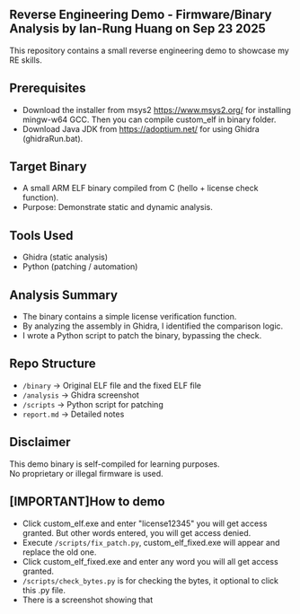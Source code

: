 ## Reverse Engineering Demo - Firmware/Binary Analysis by Ian-Rung Huang on Sep 23 2025
This repository contains a small reverse engineering demo to showcase my RE skills.

## Prerequisites
- Download the installer from msys2 https://www.msys2.org/ for installing mingw-w64 GCC. Then you can compile custom_elf in binary folder.
- Download Java JDK from https://adoptium.net/ for using Ghidra (ghidraRun.bat).

## Target Binary
- A small ARM ELF binary compiled from C (hello + license check function).
- Purpose: Demonstrate static and dynamic analysis.

## Tools Used
- Ghidra (static analysis)
- Python (patching / automation)

## Analysis Summary
- The binary contains a simple license verification function.
- By analyzing the assembly in Ghidra, I identified the comparison logic.
- I wrote a Python script to patch the binary, bypassing the check.

## Repo Structure
- `/binary` → Original ELF file and the fixed ELF file
- `/analysis` → Ghidra screenshot
- `/scripts` → Python script for patching
- `report.md` → Detailed notes

## Disclaimer
This demo binary is self-compiled for learning purposes.  
No proprietary or illegal firmware is used.

## [IMPORTANT]How to demo
- Click custom_elf.exe and enter "license12345" you will get access granted. But other words entered, you will get access denied.
- Execute `/scripts/fix_patch.py`, custom_elf_fixed.exe will appear and replace the old one.
- Click custom_elf_fixed.exe and enter any word you will all get access granted.
- `/scripts/check_bytes.py` is for checking the bytes, it optional to click this .py file.
- There is a screenshot showing that 